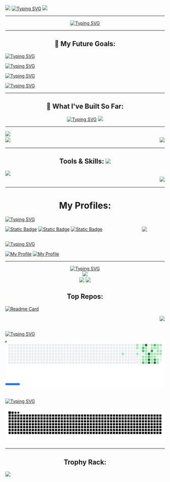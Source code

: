 <div style="display: center; align-items: center; justify-content: center">
<img src="https://i.giphy.com/hvRJCLFzcasrR4ia7z.webp" width="120" />
<a href="https://git.io/typing-svg"><img src="https://readme-typing-svg.herokuapp.com?font=Bitcount+Prop+Single&duration=3000&pause=150&color=00F758&lines=Hi%2C+I'm+Shivam;%E0%A4%A8%E0%A4%AE%E0%A4%B8%E0%A5%8D%E0%A4%A4%E0%A5%87%2C+%E0%A4%AE%E0%A5%88%E0%A4%82+%E0%A4%B6%E0%A4%BF%E0%A4%B5%E0%A4%AE+%E0%A4%B9%E0%A5%82%E0%A4%81;%E3%81%93%E3%82%93%E3%81%AB%E3%81%A1%E3%81%AF%E3%80%81%E3%82%B7%E3%83%B4%E3%82%A1%E3%83%A0%E3%81%A7%E3%81%99;Hallo%2C+ich+bin+Shivam;Salut%2C+je+suis+Shivam;%D0%9F%D1%80%D0%B8%D0%B2%D0%B5%D1%82%2C+%D0%BC%D0%B5%D0%BD%D1%8F+%D0%B7%D0%BE%D0%B2%D1%83%D1%82+%D0%A8%D0%B8%D0%B2%D0%B0%D0%BC;%CE%93%CE%B5%CE%B9%CE%B1%2C+%CE%B5%CE%AF%CE%BC%CE%B1%CE%B9+%CE%BF+Shivam;%EC%95%88%EB%85%95%ED%95%98%EC%84%B8%EC%9A%94%2C+%EC%A0%80%EB%8A%94+%EC%8B%9C%EB%B0%A4%EC%9E%85%EB%8B%88%EB%8B%A4" alt="Typing SVG" /></a>
  <img src="https://shorturl.at/njILo" width="200"/>
</div>

---

<div align="center">
<a href="https://git.io/typing-svg"><img src="https://readme-typing-svg.herokuapp.com?font=Bitcount+Prop+Single&duration=4000&pause=200&color=00F70E&center=true&width=464&lines=Web+Developer+%7C+UI%2FUX+Designer;Cybersecurity+Explorer+%7C+Beginner+Game+Dev;Exploring+the+vast+world+of+Ethical+Hacking;CTF+Challenger+;LifeLong+Learner" alt="Typing SVG" /></a>
</div>

---

<div align="center">
<h2>🎯 My Future Goals:</h2>
</div>

[![Typing SVG](https://readme-typing-svg.herokuapp.com?font=Federant&duration=4000&pause=200&color=005DF7&center=true&repeat=false&width=464&lines=Make+clean+%26+responsive+websites)](https://git.io/typing-svg)

[![Typing SVG](https://readme-typing-svg.herokuapp.com?font=Federant&duration=4000&pause=200&color=005DF7&center=true&repeat=false&width=464&lines=To+build+good+games+using+C%2B%2B+%26+game+engines)](https://git.io/typing-svg)

[![Typing SVG](https://readme-typing-svg.herokuapp.com?font=Federant&duration=4000&pause=200&color=005DF7&center=true&repeat=false&width=480&lines=Understanding+git+%26+github+more+in-depth)](https://git.io/typing-svg)

[![Typing SVG](https://readme-typing-svg.herokuapp.com?font=Federant&duration=4000&pause=200&color=005DF7&center=true&repeat=false&width=560&lines=Build+great+fluency+in+multiple+programming+languages)](https://git.io/typing-svg)

---

<div align="center">
<h2>🎨 What I've Built So Far:</h2>
</div>

<div align="center">
<a href="https://git.io/typing-svg"><img src="https://readme-typing-svg.herokuapp.com?font=Quicksand&duration=3000&pause=200&color=005DF7&center=true&vCenter=true&width=560&lines=%E2%9C%A8+Netflix+U.I+Clone;%F0%9F%93%84+Basic+HTML+Blog+Page+On+India;🧨+And+more+coming+soon......" alt="Typing SVG" /></a>
  <img src="https://media4.giphy.com/media/v1.Y2lkPTc5MGI3NjExaXk2MnVwbm1hNnB5ang3Mm5ybG9naDk5NDE5ejUzZW4wc2ZqdGN5cyZlcD12MV9pbnRlcm5hbF9naWZfYnlfaWQmY3Q9Zw/zkNBtlymM6zX4DndrU/giphy.gif">
</div>

---

<div>
<img src="https://tinyurl.com/ya4rrr3s" />
</div>
<div align="left">
  <a href="https://codedex.io/@PALT" target="_blank" />
  <img src="https://tinyurl.com/2s39anjn" width="200"/>
  </a>
  <img align="right" src="https://tinyurl.com/2sukja67" />
</div>

---

<div align="center">
<h2>Tools & Skills:
<img src="https://tinyurl.com/3kdzj8hc" width="120"/></h2>
</div>

<div align="left">
<a href="https://skillicons.dev">
<img src="https://skillicons.dev/icons?i=git,github,html,css,python,netlify,vscode" />
</a>
</div>
<div align="right">
<img src="https://media2.giphy.com/media/v1.Y2lkPTc5MGI3NjExanl0cThmdHF3dW8yd2Z5aDF0MzhwNDZlOTFxeXZxNmt3azR3cnVuOCZlcD12MV9pbnRlcm5hbF9naWZfYnlfaWQmY3Q9Zw/6U47YlEnJQNeb05Csh/giphy.gif" width="320"/>
</div>

---

<h1 align="center">My Profiles:</h1>

<a href="https://git.io/typing-svg"><img src="https://readme-typing-svg.herokuapp.com?font=Fira+Code&letterSpacing=0.15rem&duration=4&pause=32&random=true&width=176&lines=Competitive%3A" alt="Typing SVG" /></a>

<a href="https://atcoder.jp/users/teraki"/>
<img align="right" src="https://img.atcoder.jp/assets/logo.png" width="72" />
</a>

[![Static Badge](https://skills.syvixor.com/api/icons?i=leetcode)](https://leetcode.com/u/tech-psycho95/)
[![Static Badge](https://skills.syvixor.com/api/icons?i=codechef)](https://www.codechef.com/users/omaratsu_53)
[![Static Badge](https://skills.syvixor.com/api/icons?i=codeforces)](https://codeforces.com/profile/jishu_76)

##

<a href="https://git.io/typing-svg"><img src="https://readme-typing-svg.herokuapp.com?font=Fira+Code&letterSpacing=0.15rem&duration=4&pause=32&random=true&width=96&lines=Social%3A" alt="Typing SVG" /></a>

[![My Profile](https://skillicons.dev/icons?i=linkedin)](https://www.linkedin.com/in/shivam-singh-a879602ba/)
[![My Profile](https://skillicons.dev/icons?i=instagram)](https://www.instagram.com/ergon_999/)

---

<div align="center">
<a href="https://git.io/typing-svg"><img src="https://readme-typing-svg.herokuapp.com?font=Kablammo&size=32&letterSpacing=0.3rem&duration=6&pause=16&color=F71AA1&random=true&width=352&lines=Stats+Dashboard%3A" alt="Typing SVG" />
</a>
</div>

<div align="center">
<img src="https://github-readme-stats.vercel.app/api?username=Tech-Psycho95&show_icons=true&theme=ambient_gradient&hide=issues,stars&hide_border=true&text_color=00001f&locale=ja&card_width=240&rank_icon=github" />
</div>
  
<div align="center">
<img src="https://github-stats-alpha.vercel.app/api?username=Tech-Psycho95&cc=000&tc=28c71f&ic=ff9747&bc=000&" />
<img src="https://github-readme-stats.vercel.app/api/top-langs?username=Tech-Psycho95&hide=typescript,javascript,kotlin&layout=compact&theme=radical&card_width=240" />
</div>

<h2 align="center">Top Repos:</h2>

[![Readme Card](https://github-readme-stats.vercel.app/api/pin/?username=Tech-Psycho95&repo=streamflow)](https://github.com/Tech-Psycho95/streamflow)

<div align="right"> 
<img src="https://i.giphy.com/lGB3DKEWgAbuix9Wp5.webp" />
</div>

##

[![Typing SVG](https://readme-typing-svg.herokuapp.com?font=Nabla&size=40&duration=6&pause=16&width=350&height=100&lines=Github+Breakout+%3A)](https://git.io/typing-svg)

<div align="center">
<picture>
  <source
    media="(prefers-color-scheme: dark)"
    srcset="images/breakout-dark.svg"
  />
  <source
    media="(prefers-color-scheme: light)"
    srcset="images/breakout-light.svg"
  />
  <img alt="Breakout Game" src="images/breakout-light.svg" />
</picture>
</div>

##

[![Typing SVG](https://readme-typing-svg.herokuapp.com?font=Honk&size=40&duration=2&pause=10&height=100&lines=Snake+Contribution+%3A)](https://git.io/typing-svg)

<picture>
  <source media="(prefers-color-scheme: dark)" srcset="https://raw.githubusercontent.com/Tech-Psycho95/Tech-Psycho95/output/github-snake-dark.svg" />
  <source media="(prefers-color-scheme: light)" srcset="https://raw.githubusercontent.com/Tech-Psycho95/Tech-Psycho95/output/github-snake.svg" />
  <img alt="GitHub Contribution Snake" src="https://raw.githubusercontent.com/Tech-Psycho95/Tech-Psycho95/output/github-snake.svg" />
</picture>

---

<h2 align="center">Trophy Rack:</h2>

<img src="https://trophygh.kolioaris.xyz/?username=Tech-Psycho95&theme=buddhism"/>

##


































